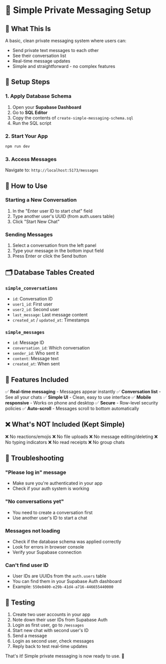 # 📱 Simple Private Messaging Setup

## 🎯 What This Is
A basic, clean private messaging system where users can:
- Send private text messages to each other
- See their conversation list
- Real-time message updates
- Simple and straightforward - no complex features

## 🚀 Setup Steps

### 1. Apply Database Schema
1. Open your **Supabase Dashboard**
2. Go to **SQL Editor**
3. Copy the contents of `create-simple-messaging-schema.sql`
4. Run the SQL script

### 2. Start Your App
```bash
npm run dev
```

### 3. Access Messages
Navigate to: `http://localhost:5173/messages`

## 📖 How to Use

### Starting a New Conversation
1. In the "Enter user ID to start chat" field
2. Type another user's UUID (from auth.users table)
3. Click "Start New Chat"

### Sending Messages
1. Select a conversation from the left panel
2. Type your message in the bottom input field
3. Press Enter or click the Send button

## 🗂️ Database Tables Created

### `simple_conversations`
- `id`: Conversation ID
- `user1_id`: First user
- `user2_id`: Second user  
- `last_message`: Last message content
- `created_at` / `updated_at`: Timestamps

### `simple_messages`
- `id`: Message ID
- `conversation_id`: Which conversation
- `sender_id`: Who sent it
- `content`: Message text
- `created_at`: When sent

## 🔧 Features Included

✅ **Real-time messaging** - Messages appear instantly
✅ **Conversation list** - See all your chats
✅ **Simple UI** - Clean, easy to use interface
✅ **Mobile responsive** - Works on phone and desktop
✅ **Secure** - Row-level security policies
✅ **Auto-scroll** - Messages scroll to bottom automatically

## ❌ What's NOT Included (Kept Simple)

❌ No reactions/emojis
❌ No file uploads
❌ No message editing/deleting
❌ No typing indicators
❌ No read receipts
❌ No group chats

## 🐛 Troubleshooting

### "Please log in" message
- Make sure you're authenticated in your app
- Check if your auth system is working

### "No conversations yet"
- You need to create a conversation first
- Use another user's ID to start a chat

### Messages not loading
- Check if the database schema was applied correctly
- Look for errors in browser console
- Verify your Supabase connection

### Can't find user ID
- User IDs are UUIDs from the `auth.users` table
- You can find them in your Supabase Auth dashboard
- Example: `550e8400-e29b-41d4-a716-446655440000`

## 🎯 Testing

1. Create two user accounts in your app
2. Note down their user IDs from Supabase Auth
3. Login as first user, go to `/messages`
4. Start new chat with second user's ID
5. Send a message
6. Login as second user, check messages
7. Reply back to test real-time updates

That's it! Simple private messaging is now ready to use. 🎉
